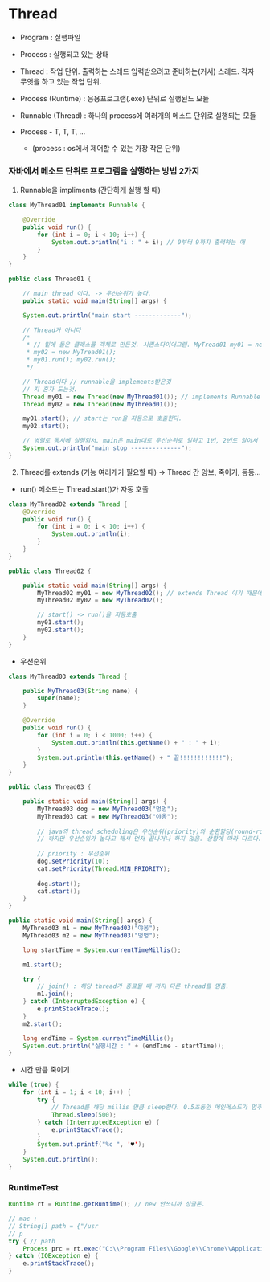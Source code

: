 # Thread
- Program : 실행파일
- Process : 실행되고 있는 상태
- Thread  : 작업 단위. 출력하는 스레드 입력받으려고 준비하는(커서) 스레드. 각자 무엇을 하고 있는 작업 단위.

- Process (Runtime) : 응용프로그램(.exe) 단위로 실행된느 모듈
- Runnable (Thread) : 하나의 process에 여러개의 메소드 단위로 실행되는 모듈

- Process - T, T, T, ...
    - (process : os에서 제어할 수 있는 가장 작은 단위)

### 자바에서 메소드 단위로 프로그램을 실행하는 방법 2가지
1. Runnable을 impliments (간단하게 실행 할 때)

```java
class MyThread01 implements Runnable {

	@Override
	public void run() {
		for (int i = 0; i < 10; i++) {
			System.out.println("i : " + i); // 0부터 9까지 출력하는 애
		}
	}
}

public class Thread01 {

	// main thread 이다. -> 우선순위가 높다.
	public static void main(String[] args) {

	System.out.println("main start -------------");

	// Thread가 아니다
	/*
	 * // 밑에 둘은 클래스를 객체로 만든것. 시퀀스다이어그램. MyTread01 my01 = new MyTread01(); MyTread01
	 * my02 = new MyTread01();
	 * my01.run(); my02.run();
	 */

	// Thread이다 // runnable을 implements받은것
	// 지 혼자 도는것.
	Thread my01 = new Thread(new MyThread01()); // implements Runnable 상속받아기 때문에 Thread 형식으로 만들어줘야 한다.
	Thread my02 = new Thread(new MyThread01());

	my01.start(); // start는 run을 자동으로 호출한다.
	my02.start();

	// 병렬로 동시에 실행되서. main은 main대로 우선순위로 일하고 1번, 2번도 알아서 일한다 동시에. 시작하자마자 끝났다. 지 일 한거임.
	System.out.println("main stop --------------");
}
```

2. Thread를 extends (기능 여러개가 필요할 때) -> Thread 간 양보, 죽이기, 등등...
- run() 메소드는 Thread.start()가 자동 호출

```java
class MyThread02 extends Thread {
	@Override
	public void run() {
		for (int i = 0; i < 10; i++) {
			System.out.println(i);
		}
	}
}

public class Thread02 {

	public static void main(String[] args) {
		MyThread02 my01 = new MyThread02(); // extends Thread 이기 때문에
		MyThread02 my02 = new MyThread02();

		// start() -> run()을 자동호출
		my01.start();
		my02.start();
	}
}
```

- 우선순위

```java
class MyThread03 extends Thread {

	public MyThread03(String name) {
		super(name);
	}

	@Override
	public void run() {
		for (int i = 0; i < 1000; i++) {
			System.out.println(this.getName() + " : " + i);
		}
		System.out.println(this.getName() + " 끝!!!!!!!!!!!!");
	}
}

public class Thread03 {

	public static void main(String[] args) {
		MyThread03 dog = new MyThread03("멍멍");
		MyThread03 cat = new MyThread03("야옹");
		
		// java의 thread scheduling은 우선순위(priority)와 순환할당(round-robin, 시간마다 번걸아가면서 할당.) 방식을 사욯한다.
		// 하지만 우선순위가 높다고 해서 먼저 끝나거나 하지 않음. 상황에 따라 다르다.
		
		// priority : 우선순위
		dog.setPriority(10);
		cat.setPriority(Thread.MIN_PRIORITY);
		
		dog.start();
		cat.start();
	}
}

public static void main(String[] args) {
	MyThread03 m1 = new MyThread03("야옹");
	MyThread03 m2 = new MyThread03("멍멍");

	long startTime = System.currentTimeMillis();

	m1.start();

	try {
		// join() : 해당 thread가 종료될 때 까지 다른 thread를 멈춤.
		m1.join();
	} catch (InterruptedException e) {
		e.printStackTrace();
	}
	m2.start();

	long endTime = System.currentTimeMillis();
	System.out.println("실행시간 : " + (endTime - startTime));
}
```

- 시간 만큼 죽이기

```java
while (true) {
	for (int i = 1; i < 10; i++) {
		try {
			// Thread를 해당 millis 만큼 sleep한다. 0.5초동안 메인메소드가 멈추는것.
			Thread.sleep(500);
		} catch (InterruptedException e) {
			e.printStackTrace();
		}
		System.out.printf("%c ", '♥');
	}
	System.out.println();
}
```

### RuntimeTest

```java
Runtime rt = Runtime.getRuntime(); // new 안쓰니까 싱글톤.

// mac :
// String[] path = {"/usr
// p
try { // path
	Process prc = rt.exec("C:\\Program Files\\Google\\Chrome\\Application\\chrome.exe");
} catch (IOException e) {
	e.printStackTrace();
}
```